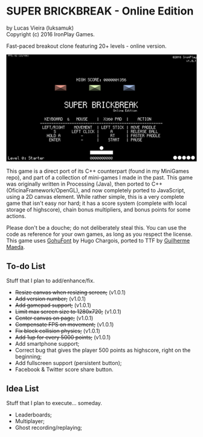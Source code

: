 SUPER BRICKBREAK - Online Edition
================
by Lucas Vieira (luksamuk)<br/>
Copyright (c) 2016 IronPlay Games.

Fast-paced breakout clone featuring 20+ levels - online version.

![Game Screenshot](extra/screenshot.png)

This game is a direct port of its C++ counterpart (found in my MiniGames repo),
and part of a collection of mini-games I made in the past.
This game was originally written in Processing (Java), then ported to C++ (OficinaFramework/OpenGL), and now completely ported to JavaScript, using a 2D canvas element.
While rather simple, this is a very complete game that isn't easy nor hard; it has a score system (complete with local storage of highscore), chain bonus multipliers, and bonus points for some actions.

Please don't be a douche; do not deliberately steal this.
You can use the code as reference for your own games, as long as you respect the license.
This game uses [GohuFont](font.gohu.org) by Hugo Chargois, ported to TTF by [Guilherme Maeda](https://github.com/koemaeda/gohufont-ttf).

To-do List
----------
Stuff that I plan to add/enhance/fix.
- ~~Resize canvas when resizing screen;~~ (v1.0.1)
- ~~Add version number;~~ (v1.0.1)
- ~~Add gamepad support;~~ (v1.0.1)
- ~~Limit max screen size to 1280x720;~~ (v1.0.1)
- ~~Center canvas on page;~~ (v1.0.1)
- ~~Compensate FPS on movement;~~ (v1.0.1)
- ~~Fix block collision physics;~~ (v1.0.1)
- ~~Add 1up for every 5000 points;~~ (v1.0.1)
- Add smartphone support;
- Correct bug that gives the player 500 points as highscore, right on the beginning;
- Add fullscreen support (persistent button);
- Facebook & Twitter score share button.

Idea List
---------
Stuff that I plan to execute... someday.

- Leaderboards;
- Multiplayer;
- Ghost recording/replaying;